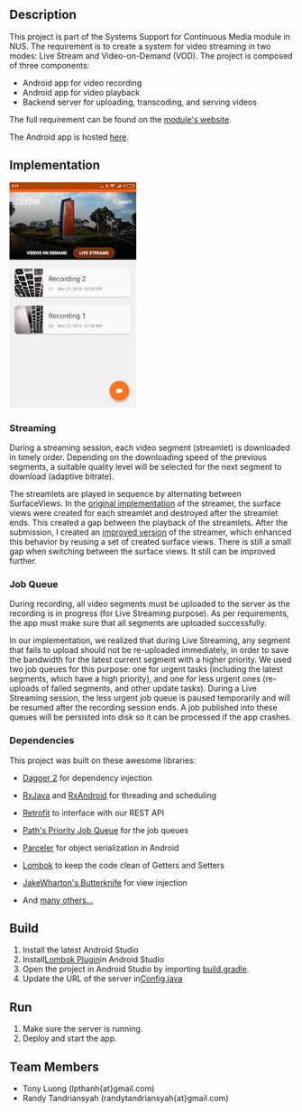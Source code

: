 ## Description
This project is part of the Systems Support for Continuous Media module in NUS. The requirement is to create a system for video streaming in two modes: Live Stream and Video-on-Demand (VOD). The project is composed of three components:
* Android app for video recording
* Android app for video playback
* Backend server for uploading, transcoding, and serving videos

The full requirement can be found on the [module's website](http://www.comp.nus.edu.sg/~cs5248/proj.html).

The Android app is hosted [here](https://github.com/tonylpt/NUS-VideoStreaming-Server-Flask).

## Implementation

![Screenshot](/screenshot-android.jpg?raw=true "Screenshot")

### Streaming

During a streaming session, each video segment (streamlet) is downloaded in timely order. Depending on the downloading speed of the previous segments, a suitable quality level will be selected for the next segment to download (adaptive bitrate).

The streamlets are played in sequence by alternating between SurfaceViews. In the [original implementation](/app/src/main/java/com/cs5248/android/ui/StreamingActivity.java) of the streamer, the surface views were created for each streamlet and destroyed after the streamlet ends. This created a gap between the playback of the streamlets. After the submission, I created an [improved version](/app/src/main/java/com/cs5248/android/ui/StreamingActivity2.java) of the streamer, which enhanced this behavior by reusing a set of created surface views. There is still a small gap when switching between the surface views. It still can be improved further.


### Job Queue

During recording, all video segments must be uploaded to the server as the recording is in progress (for Live Streaming purpose). As per requirements, the app must make sure that all segments are uploaded successfully.

In our implementation, we realized that during Live Streaming, any segment that fails to upload should not be re-uploaded immediately, in order to save the bandwidth for the latest current segment with a higher priority. We used two job queues for this purpose: one for urgent tasks (including the latest segments, which have a high priority), and one for less urgent ones (re-uploads of failed segments, and other update tasks). During a Live Streaming session, the less urgent job queue is paused temporarily and will be resumed after the recording session ends. A job published into these queues will be persisted into disk so it can be processed if the app crashes.


### Dependencies

This project was built on these awesome libraries:

* [Dagger 2](http://google.github.io/dagger/) for dependency injection

* [RxJava](https://github.com/ReactiveX/RxJava) and [RxAndroid](https://github.com/ReactiveX/RxAndroid) for threading and scheduling

* [Retrofit](http://square.github.io/retrofit/) to interface with our REST API

* [Path's Priority Job Queue](https://github.com/yigit/android-priority-jobqueue) for the job queues

* [Parceler](https://github.com/johncarl81/parceler) for object serialization in Android

* [Lombok](https://projectlombok.org/) to keep the code clean of Getters and Setters

* [JakeWharton's Butterknife](https://github.com/JakeWharton/butterknife) for view injection

* And [many others...](/app/build.gradle)

## Build

1. Install the latest Android Studio
2. Install[Lombok Plugin](https://github.com/mplushnikov/lombok-intellij-plugin)in Android Studio
3. Open the project in Android Studio by importing [build.gradle](/app/build.gradle).
3. Update the URL of the server in[Config.java](/app/src/main/java/com/cs5248/android/Config.java)


## Run

1. Make sure the server is running.
2. Deploy and start the app.

## Team Members
* Tony Luong (lpthanh{at}gmail.com)
* Randy Tandriansyah (randytandriansyah{at}gmail.com)
